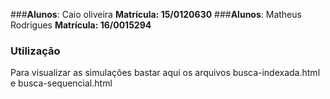 ###**Alunos**: Caio oliveira       **Matrícula: 15/0120630**
###**Alunos**: Matheus Rodrigues   **Matrícula: 16/0015294**

### Utilização
Para visualizar as simulações bastar aqui os arquivos busca-indexada.html e busca-sequencial.html